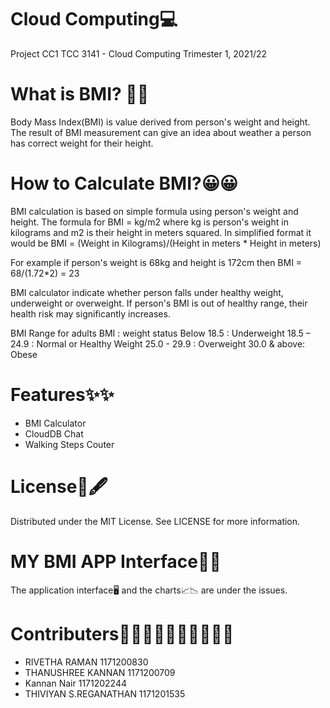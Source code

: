 # Cloud Computing💻
Project CC1
TCC 3141 - Cloud Computing 
Trimester 1, 2021/22 



# What is BMI? 🤔🤔
Body Mass Index(BMI) is value derived from person's weight and height. The result of BMI measurement can give an idea about weather a person has correct weight for their height.


# How to Calculate BMI?😀😀
BMI calculation is based on simple formula using person's weight and height. The formula for BMI = kg/m2 where kg is person's weight in kilograms and m2 is their height in meters squared. In simplified format it would be BMI = (Weight in Kilograms)/(Height in meters * Height in meters)

For example if person's weight is 68kg and height is 172cm then BMI = 68/(1.72*2) = 23

BMI calculator indicate whether person falls under healthy weight, underweight or overweight. If person's BMI is out of healthy range, their health risk may significantly increases.

BMI Range for adults BMI : weight status Below 18.5 : Underweight 18.5 – 24.9 : Normal or Healthy Weight 25.0 - 29.9 : Overweight 30.0 & above: Obese


# Features✨✨
* BMI Calculator
* CloudDB Chat
* Walking Steps Couter


# License🧾🖋
Distributed under the MIT License. See LICENSE for more information.


# MY BMI APP Interface📌📌
The application interface🖥 and the charts📈📉 are under the issues. 


# Contributers👩🏾‍🤝‍🧑🏻👩🏿‍🤝‍🧑🏾
* RIVETHA RAMAN 1171200830
* THANUSHREE KANNAN 1171200709
* Kannan Nair 1171202244
* THIVIYAN S.REGANATHAN 1171201535



